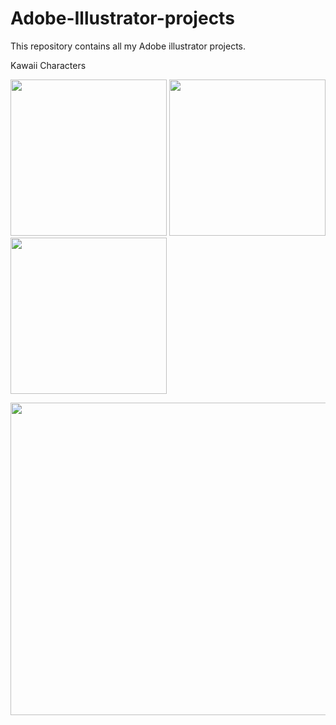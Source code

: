 # Adobe-Illustrator-projects
This repository contains all my Adobe illustrator projects.

Kawaii Characters

<img src="https://user-images.githubusercontent.com/56188746/137349926-22c4d14c-d374-4514-b406-4b2ddaf22d8a.png" width="250" height="250">   <img src="https://user-images.githubusercontent.com/56188746/136991524-1f023f04-4460-448f-99b4-e682fc8d63bd.png" width="250" height="250">
<img src="https://user-images.githubusercontent.com/56188746/137349376-1ddfb390-9548-4f19-9e5d-a1a4c2167779.png" width="250" height="250">



<img src="https://user-images.githubusercontent.com/56188746/140875666-46e40728-e15a-4d63-8797-a5d2004dd03e.png" width="900" height="500">




